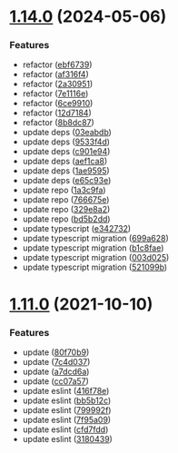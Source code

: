 # [1.14.0](https://github.com/msobiecki/algorithm/compare/v1.11.0...v1.14.0) (2024-05-06)


### Features

* refactor ([ebf6739](https://github.com/msobiecki/algorithm/commit/ebf6739ecb974a1eddfd514cbb5d886fde53b45b))
* refactor ([af316f4](https://github.com/msobiecki/algorithm/commit/af316f4f91c4de67e69fef001b7a771b896beadd))
* refactor ([2a30951](https://github.com/msobiecki/algorithm/commit/2a309512df5cf86330ba97146923812709b74684))
* refactor ([7e1116e](https://github.com/msobiecki/algorithm/commit/7e1116ef60bdc633f907b80190c68c01f314b58f))
* refactor ([6ce9910](https://github.com/msobiecki/algorithm/commit/6ce991079eda5e353be94423c6459e5ae25c9366))
* refactor ([12d7184](https://github.com/msobiecki/algorithm/commit/12d7184573468b7d8183ab2457de332865bce632))
* refactor ([8b8dc87](https://github.com/msobiecki/algorithm/commit/8b8dc87ea13dbbbdb98487fb2358bb3645c5c457))
* update deps ([03eabdb](https://github.com/msobiecki/algorithm/commit/03eabdbd28f1cf688aea0ac74d42a31f17b03721))
* update deps ([9533f4d](https://github.com/msobiecki/algorithm/commit/9533f4dae92bd00d3eb5059a3d64a85aff0d3bf4))
* update deps ([c901e94](https://github.com/msobiecki/algorithm/commit/c901e94d8b093a39af83d6a124c7d78bf440f8f9))
* update deps ([aef1ca8](https://github.com/msobiecki/algorithm/commit/aef1ca8b8543968066ad6d1319d1658ab7450e06))
* update deps ([1ae9595](https://github.com/msobiecki/algorithm/commit/1ae959502fc12cb497ad527124169334bc306a36))
* update deps ([e65c93e](https://github.com/msobiecki/algorithm/commit/e65c93e60020fabbb76a3d029f6610ab3192fba0))
* update repo ([1a3c9fa](https://github.com/msobiecki/algorithm/commit/1a3c9faa123c680bc6ea11fa89fb20fd176f076d))
* update repo ([766675e](https://github.com/msobiecki/algorithm/commit/766675e28ed7f580c9ba18313c1fa89ce395d64c))
* update repo ([329e8a2](https://github.com/msobiecki/algorithm/commit/329e8a20e2b8785303e57907f01e34bd0afe1f62))
* update repo ([bd5b2dd](https://github.com/msobiecki/algorithm/commit/bd5b2dd286c5a33ea4d8f7b201da8bad2fad7bce))
* update typescript ([e342732](https://github.com/msobiecki/algorithm/commit/e3427327257ba769ae45b050a1c9cd025b2fbf96))
* update typescript migration ([699a628](https://github.com/msobiecki/algorithm/commit/699a6283d14e7daa3c1dd925fdd39358417c4dc3))
* update typescript migration ([b1c8fae](https://github.com/msobiecki/algorithm/commit/b1c8faed7e03097f8a0b4afda54583b675d926a5))
* update typescript migration ([003d025](https://github.com/msobiecki/algorithm/commit/003d02520020731a157098f82f46e4457654e3fa))
* update typescript migration ([521099b](https://github.com/msobiecki/algorithm/commit/521099be50f5c2d666c02bdbbe336bcf1e9c43ea))



# [1.11.0](https://github.com/msobiecki/algorithm/compare/v1.10.0...v1.11.0) (2021-10-10)


### Features

* update ([80f70b9](https://github.com/msobiecki/algorithm/commit/80f70b907819c552119ecf49787301bfd46ebef6))
* update ([7c4d037](https://github.com/msobiecki/algorithm/commit/7c4d037d7e1c5329a4b45202f095c8097c8d4366))
* update ([a7dcd6a](https://github.com/msobiecki/algorithm/commit/a7dcd6a54a89ae238365776de1aee03915ee7dcb))
* update ([cc07a57](https://github.com/msobiecki/algorithm/commit/cc07a572270e88389c95dcb87d48ce557b257d3f))
* update eslint ([416f78e](https://github.com/msobiecki/algorithm/commit/416f78ecdaac133d2e28427e899ab2be6dae190e))
* update eslint ([bb5b12c](https://github.com/msobiecki/algorithm/commit/bb5b12cf187a6dfb0fcb25c8c2fe238c40a8a640))
* update eslint ([799992f](https://github.com/msobiecki/algorithm/commit/799992fb960ab114a783738bcacb758171096cb8))
* update eslint ([7f95a09](https://github.com/msobiecki/algorithm/commit/7f95a093e54ef06d2fe624190a961faa77dc8b30))
* update eslint ([cfd7fdd](https://github.com/msobiecki/algorithm/commit/cfd7fdd15b36bf9a5b4f08cd0dc90bb13fcb6a30))
* update eslint ([3180439](https://github.com/msobiecki/algorithm/commit/3180439c88a0931ae78ab48a162f96831517f474))




